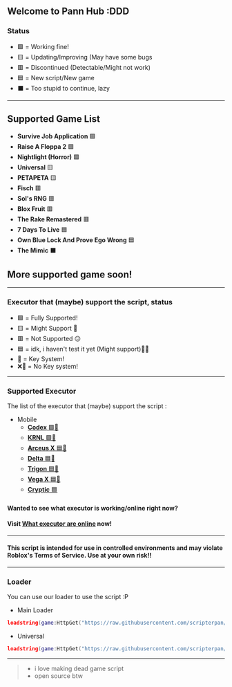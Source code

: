 ## Welcome to Pann Hub :DDD

### Status
- 🟩 = Working fine!
- 🟨 = Updating/Improving (May have some bugs
- 🟥 = Discontinued (Detectable/Might not work)
- 🟦 = New script/New game
- ⬛ = Too stupid to continue, lazy

---

## Supported Game List

- **Survive Job Application** 🟩
- **Raise A Floppa 2**  🟩
- **Nightlight (Horror)** 🟩
- **Universal** 🟨
- **PETAPETA** 🟨
- **Fisch** 🟥
- **Sol's RNG** 🟥
- **Blox Fruit** 🟥
- **The Rake Remastered** 🟥
- **7 Days To Live** 🟦
- **Own Blue Lock And Prove Ego Wrong** 🟦
- **The Mimic** ⬛


## More supported game soon!

---

### Executor that (maybe) support the script, status
- 🟩 = Fully Supported!
- 🟨 = Might Support 🤔
- 🟥 = Not Supported 😔 
- 🟦 = idk, i haven't test it yet (Might support)🥀💔
- 🔐 = Key System!
- ❌🔐 = No Key system!

---

### Supported Executor
The list of the executor that (maybe) support the script :

- Mobile
  - [**Codex** 🟩🔐](https://codex.lol/)
  - [**KRNL** 🟩🔐 ](https://krnl.cat)
  - [**Arceus X** 🟦🔐](https://spdmteam.com/)
  - [**Delta** 🟦🔐](https://deltaexploits.gg/android_dl)
  - [**Trigon** 🟦🔐]()
  - [**Vega X** 🟦🔐]()
  - [**Cryptic** 🟦](🔐]https://getcryptic.net/)

#### Wanted to see what executor is working/online right now? 
#### Visit [What executor are online](https://weao.xyz/) now!

---

#### This script is intended for use in controlled environments and may violate Roblox's Terms of Service. Use at your own risk!!

---

### Loader

You can use our loader to use the script :P

- Main Loader

```lua
loadstring(game:HttpGet("https://raw.githubusercontent.com/scripterpan/scripterpan/refs/heads/main/Loader/Main.lua"))()
```

- Universal

```lua
loadstring(game:HttpGet("https://raw.githubusercontent.com/scripterpan/scripterpan/refs/heads/main/ScriptSrc/Universal2.lua"))()
```

---

> - i love making dead game script 
> - open source btw
